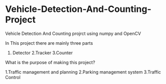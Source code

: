 # Vehicle-Detection-And-Counting-Project
Vehicle Detection And Counting projrct using numpy and  OpenCV 

In This project there are mainly three parts 
1. Detector
2.Tracker
3.Counter
  
What is the purpose of making this project?

1.Traffic management and planning
2.Parking management system
3.Traffic Control
